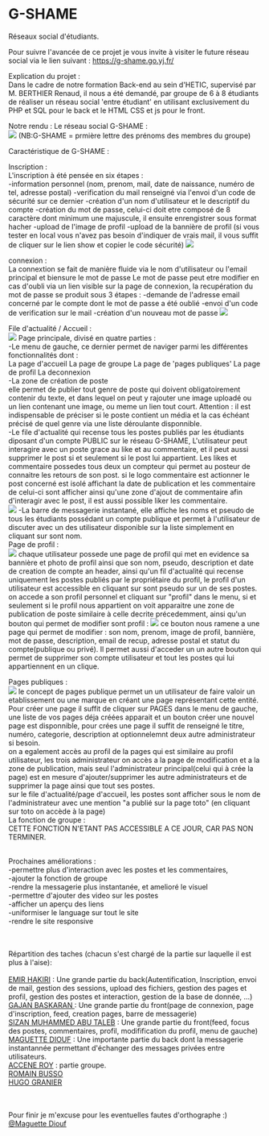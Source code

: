 # G-SHAME
Réseaux social d'étudiants.

Pour suivre l'avancée de ce projet je vous invite à visiter le future réseau social via le lien suivant : https://g-shame.go.yj.fr/<br>

Explication du projet :<br>
Dans le cadre de notre formation Back-end au sein d'HETIC, supervisé par M. BERTHIER Renaud, il nous a été demandé, par groupe de 6 à 8 étudiants de réaliser un réseau social 'entre étudiant' en utilisant exclusivement du PHP et SQL pour le back et le HTML CSS et js pour le front.

Notre rendu : Le réseau social G-SHAME :<br>
<img src="https://g-shame.go.yj.fr/data/g-shame/logo.png">
(NB:G-SHAME = prmière lettre des prénoms des membres du groupe)

Caractéristique de G-SHAME :<br>

Inscription :<br>
L'inscription à été pensée en six étapes :<br>
    -information personnel (nom, prenom, mail, date de naissance, numéro de tel, adresse postal)
    -verification du mail renseigné via l'envoi d'un code de sécurité sur ce dernier
    -création d'un nom d'utilisateur et le descriptif du compte
    -création du mot de passe, celui-ci doit etre composé de 8 caractère dont minimum une majuscule, il ensuite enrengistrer sous format hacher
    -upload de l'image de profil 
    -upload de la bannière de profil
(si vous tester en local vous n'avez pas besoin d'indiquer de vrais mail, il vous suffit de cliquer sur le lien show et copier le code sécurité)
    <img src="https://g-shame.go.yj.fr/data/autre/login.png">


connexion :<br>
La connextion se fait de manière fluide via le nom d'utilisateur ou l'email principal et biensure le mot de passe
Le mot de passe peut etre modifier en cas d'oubli via un lien visible sur la page de connexion, la recupération du mot de passe se produit sous 3 étapes :
        -demande de l'adresse email concerné par le compte dont le mot de passe a été oublié
        -envoi d'un code de verification sur le mail
        -création d'un nouveau mot de passe
<img src="https://g-shame.go.yj.fr/data/autre/signin-min.png">

File d'actualité / Accueil :<br>
<img src="https://g-shame.go.yj.fr/data/autre/factu.png">
Page principale, divisé en quatre parties :<br>
    -Le menu de gauche, ce dernier permet de naviger parmi les différentes fonctionnalités dont : <br>
            La page d'accueil
            La page de groupe
            La page de 'pages publiques'
            La page de profil
            La deconnexion 
    <br>
    -La zone de création de poste <br>
            elle permet de publier tout genre de poste qui doivent obligatoirement contenir du texte, et dans lequel on peut y rajouter une image uploadé ou un lien contenant une image, ou meme un lien tout court. 
            Attention : il est indispensable de préciser si le poste contient un média et la cas échéant précisé de quel genre via une liste déroulante disponnible.
    <br>
    -Le file d'actualité qui recense tous les postes publiés par les étudiants diposant d'un compte PUBLIC sur le réseau G-SHAME, 
            L'utilisateur peut interagire avec un poste grace au like et au commentaire, et il peut aussi supprimer le post si et seulement si le post lui appartient.
            Les likes et commentaire possedes tous deux un compteur qui permet au posteur de connaitre les retours de son post.
            si le logo commentaire est actionner le post concerné est isolé affichant la date de publication et les commentaire de celui-ci sont afficher ainsi qu'une zone d'ajout de commentaire afin d'interagir avec le post, il est aussi possible liker les commentaire.
    <br>
    <img src="https://g-shame.go.yj.fr/data/autre/msg.png">
    -La barre de messagerie instantané, elle affiche les noms et pseudo de tous les étudiants possédant un compte publique et permet à l'utilisateur de discuter avec un des utilisateur disponible sur la liste simplement en cliquant sur sont nom.
<br>
Page de profil :<br>
<img src="https://g-shame.go.yj.fr/data/autre/profilperso.png">
chaque utilisateur possede une page de profil qui met en evidence sa bannière et photo de profil ainsi que son nom, pseudo, description et date de creation de compte an header,  ainsi qu'un fil d'actualité qui recense uniquement les postes publiés par le propriétaire du profil, le profil d'un utilisateur est accessible en cliquant sur sont pseudo sur un de ses postes.
on accede a son profil personnel et cliquant sur "profil" dans le menu, si et seulement si le profil nous appartient on voit apparaitre une zone de publication de poste similaire à celle decrite précedemment, ainsi qu'un bouton qui permet de modifier sont profil : 
<img src="https://g-shame.go.yj.fr/data/autre/modif.png">
    ce bouton nous ramene a une page qui permet de modifier :
        son nom, prenom, image de profil, bannière, mot de passe, description, email de recup, adresse postal et statut du compte(publique ou privé). Il permet aussi d'acceder un un autre bouton qui permet de supprimer son compte utilisateur et tout les postes qui lui appartiennent en un clique.
<br>

Pages publiques :<br>
<img src="https://g-shame.go.yj.fr/data/autre/pages.png">
le concept de pages publique permet un un utilisateur de faire valoir un etablissement ou une marque en créant une page représentant cette entité. Pour créer une page il suffit de cliquer sur PAGES dans le menu de gauche, une liste de vos pages déja créées apparait et un bouton créer une nouvel page est disponnible, pour crées une page il suffit de renseigné le titre, numéro, categorie, description at optionnelemnt deux autre administrateur si besoin.<br>
on a egalement accès au profil de la pages qui est similaire au profil utilisateur, les trois administrateur on accès a la page de modification et a la zone de publication, mais seul l'administrateur principal(celui qui à crée la page) est en mesure d'ajouter/supprimer les autre administrateurs et de supprimer la page ainsi que tout ses postes. 
<br>
sur le file d'actualité/page d'accueil, les postes sont afficher sous le nom de l'administrateur avec une mention "a publié sur la page toto" (en  cliquant sur toto on accède à la page)
<br>
La fonction de groupe :<br>
CETTE FONCTION N'ETANT PAS ACCESSIBLE A CE JOUR, CAR PAS NON TERMINER.
<br><br>

Prochaines améliorations :<br>
-permettre plus d'interaction avec les postes et les commentaires,<br>
-ajouter la fonction de groupe<br>
-rendre la messagerie plus instantanée, et amelioré le visuel<br>
-permettre d'ajouter des video sur les postes<br>
-afficher un aperçu des liens <br>
-uniformiser le language sur tout le site<br>
-rendre le site responsive<br>

<br><br>
Répartition des taches (chacun s'est chargé de la partie sur laquelle il est plus à l'aise): <br><br>
<a href="https://www.linkedin.com/in/emir-hakiri/">EMIR HAKIRI</a> : Une grande partie du back(Autentification, Inscription, envoi de mail, gestion des sessions, upload des fichiers, gestion des pages et profil, gestion des postes et interaction, gestion de la base de donnée, ...)
<br>
<a href="https://www.linkedin.com/in/gajan-baskaran-/">GAJAN BASKARAN </a> : Une grande partie du front(page de connexion, page d'inscription, feed, creation pages, barre de messagerie)
<br>
<a href="https://www.linkedin.com/in/sizan-mohammed-abu-taleb-334a39201/">SIZAN MUHAMMED ABU TALEB</a> : Une grande partie du front(feed, focus des postes, commentaires, profil, modifification du profil, menu de gauche)
<br>
<a href="https://www.linkedin.com/in/diouf-maguette-2735ba204/">MAGUETTE DIOUF</a> : Une importante partie du back dont la messagerie instantannée permettant d'échanger des messages privées entre utilisateurs.
<br>
<a href="https://www.linkedin.com/in/acc%C3%A8neroy/">ACCENE ROY</a> : partie groupe.
<br>
<a href="https://www.linkedin.com/in/romain-busso-932b58157/"> ROMAIN BUSSO</a>
<br>
<a href="https://www.linkedin.com/in/hgranier/">HUGO GRANIER</a>

<br><br>
Pour finir je m'excuse pour les eventuelles fautes d'orthographe :)
<br>
<a href="https://www.linkedin.com/in/diouf-maguette-2735ba204/">@Maguette Diouf</a>









 
 





